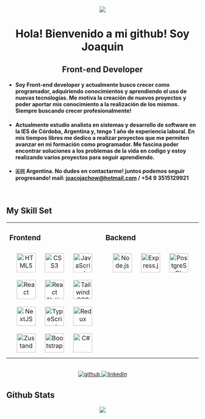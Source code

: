 <div align="center">
<img src="https://concepto.de/wp-content/uploads/2014/08/programacion-2-e1551291144973.jpg" align="center" style="width: 70%" />
</div>  
  

# <div align="center">Hola! Bienvenido a mi github! Soy Joaquin</div>  
  

## <div align="center">Front-end Developer</div>  
  

- #### Soy Front-end developer y actualmente busco crecer como programador, adquiriendo conocimientos y aprendiendo el uso de nuevas tecnologías. Me motiva la creación de nuevos proyectos y poder aportar mis conocimiento a la realización de los mismos. Siempre buscando crecer profesionalmente!  
  

- #### Actualmente estudio analista en sistemas y desarrollo de software en la IES de Córdoba, Argentina y, tengo 1 año de experiencia laboral. En mis tiempos libres me dedico a realizar proyectos que me permiten avanzar en mi formación como programador. Me fascina poder encontrar soluciones a los problemas de la vida en codigo y estoy realizando varios proyectos para seguir aprendiendo.  
  

- #### 🇦🇷 Argentina. No dudes en contactarme! juntos podemos seguir progresando! mail: joacojachow@hotmail.com / +54 9 3515129921  
  

<br/>  


## My Skill Set  
<table><tr><td valign="top" width="33%">



### Frontend  
<div align="center">  
<a href="https://en.wikipedia.org/wiki/HTML5" target="_blank"><img style="margin: 10px" src="https://profilinator.rishav.dev/skills-assets/html5-original-wordmark.svg" alt="HTML5" height="50" /></a>  
<a href="https://www.w3schools.com/css/" target="_blank"><img style="margin: 10px" src="https://profilinator.rishav.dev/skills-assets/css3-original-wordmark.svg" alt="CSS3" height="50" /></a>  
<a href="https://www.javascript.com/" target="_blank"><img style="margin: 10px" src="https://profilinator.rishav.dev/skills-assets/javascript-original.svg" alt="JavaScript" height="50" /></a>  
<a href="https://reactjs.org/" target="_blank"><img style="margin: 10px" src="https://profilinator.rishav.dev/skills-assets/react-original-wordmark.svg" alt="React" height="50" /></a>
<a href="https://reactnative.dev/" target="_blank"><img style="margin: 10px" src="https://devtop.io/wp-content/uploads/2022/10/react-native-1.png" alt="React Native" height="50" /></a>  
<a href="https://www.tailwindcss.com/" target="_blank"><img style="margin: 10px" src="https://profilinator.rishav.dev/skills-assets/tailwindcss.svg" alt="Tailwind CSS" height="50" /></a>  
<a href="https://nextjs.org/" target="_blank"><img style="margin: 10px" src="https://profilinator.rishav.dev/skills-assets/nextjs.png" alt="NextJS" height="50" /></a>  
<a href="https://www.typescriptlang.org/" target="_blank"><img style="margin: 10px" src="https://profilinator.rishav.dev/skills-assets/typescript-original.svg" alt="TypeScript" height="50" /></a>  
<a href="https://redux.js.org/" target="_blank"><img style="margin: 10px" src="https://profilinator.rishav.dev/skills-assets/redux-original.svg" alt="Redux" height="50" /></a>  
<a href="https://zustand.surge.sh/" target="_blank"><img style="margin: 10px" src="https://repository-images.githubusercontent.com/180328715/fca49300-e7f1-11ea-9f51-cfd949b31560" alt="Zustand" height="50" /></a>
<a href="https://getbootstrap.com/docs/3.4/javascript/" target="_blank"><img style="margin: 10px" src="https://profilinator.rishav.dev/skills-assets/bootstrap-plain.svg" alt="Bootstrap" height="50" /></a>
<a href="https://dotnet.microsoft.com/es-es/languages/csharp" target="_blank"><img style="margin: 10px" src="https://encrypted-tbn0.gstatic.com/images?q=tbn:ANd9GcQgVy09E2iLC3UGla0LyIXLU8sBbbWfi1Vurw&usqp=CAU" alt="C#" height="50" /></a>
</div>

</td><td valign="top" width="33%">



### Backend  
<div align="center">  
<a href="https://nodejs.org/" target="_blank"><img style="margin: 10px" src="https://profilinator.rishav.dev/skills-assets/nodejs-original-wordmark.svg" alt="Node.js" height="50" /></a>  
<a href="https://expressjs.com/" target="_blank"><img style="margin: 10px" src="https://profilinator.rishav.dev/skills-assets/express-original-wordmark.svg" alt="Express.js" height="50" /></a>  
<a href="https://www.postgresql.org/" target="_blank"><img style="margin: 10px" src="https://profilinator.rishav.dev/skills-assets/postgresql-original-wordmark.svg" alt="PostgreSQL" height="50" /></a>  
</div>

</td></tr></table>  

<br/>  
<div align="center">
<a href="https://github.com/joaquinjachow" target="_blank">
<img src=https://img.shields.io/badge/github-%2324292e.svg?&style=for-the-badge&logo=github&logoColor=white alt=github style="margin-bottom: 5px;" />
</a>
<a href="https://linkedin.com/in/https://www.linkedin.com/in/joaquin-jachow/" target="_blank">
<img src=https://img.shields.io/badge/linkedin-%231E77B5.svg?&style=for-the-badge&logo=linkedin&logoColor=white alt=linkedin style="margin-bottom: 5px;" />
</a>  
</div>  

## Github Stats  
<div align="center"><img src="https://github-readme-stats.vercel.app/api/top-langs/?username=joaquinjachow&hide_border=false&layout=compact" align="center" /></div>  
